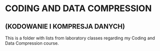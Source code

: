 # CODING AND DATA COMPRESSION
## (KODOWANIE I KOMPRESJA DANYCH)
This is a folder with lists from laboratory classes regarding my Coding and Data Compression course.
